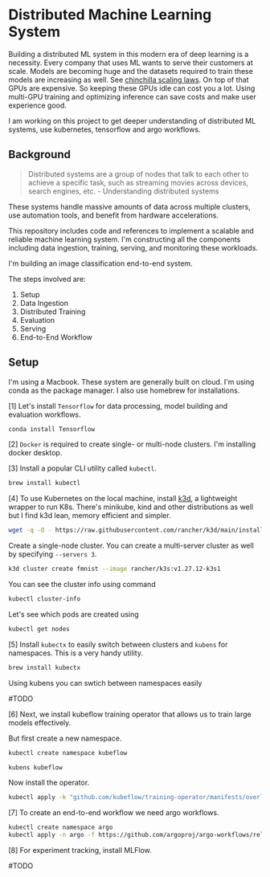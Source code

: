 # Distributed Machine Learning System

Building a distributed ML system in this modern era of deep learning is a necessity. Every company that uses ML wants to serve their customers at scale. Models are becoming huge and the datasets required to train these models are increasing as well. See [chinchilla scaling laws](https://arxiv.org/abs/2203.15556). On top of that GPUs are expensive. So keeping these GPUs idle can cost you a lot. Using multi-GPU training and optimizing inference can save costs and make user experience good.

I am working on this project to get deeper understanding of distributed ML systems, use kubernetes, tensorflow and argo workflows.

## Background

> Distributed systems are a group of nodes that talk to each other to achieve a specific task, such as streaming movies across devices, search engines, etc. - Understanding distributed systems

These systems handle massive amounts of data across multiple clusters, use automation tools, and benefit from hardware accelerations.

This repository includes code and references to implement a scalable and reliable machine learning system. I'm constructing all the components including data ingestion, training, serving, and monitoring these workloads.

I'm building an image classification end-to-end system.

The steps involved are:
1. Setup
2. Data Ingestion
3. Distributed Training
4. Evaluation
5. Serving
6. End-to-End Workflow

## Setup

I'm using a Macbook. These system are generally built on cloud. I'm using conda as the package manager. I also use homebrew for installations.

[1] Let's install `Tensorflow` for data processing, model building and evaluation workflows.

```bash
conda install Tensorflow
```

[2] `Docker` is required to create single- or multi-node clusters. I'm installing docker desktop.

[3] Install a popular CLI utility called `kubectl`.

```bash
brew install kubectl
```

[4] To use Kubernetes on the local machine, install [k3d](https://k3d.io/v5.5.2/), a lightweight wrapper to run K8s. There's minikube, kind and other distributions as well but I find k3d lean, memory efficient and simpler.

```bash
wget -q -O - https://raw.githubusercontent.com/rancher/k3d/main/install.sh | bash
```

Create a single-node cluster. You can create a multi-server cluster as well by specifying `--servers 3`.

```bash
k3d cluster create fmnist --image rancher/k3s:v1.27.12-k3s1
```

You can see the cluster info using command

```bash
kubectl cluster-info
```

Let's see which pods are created using

```bash
kubectl get nodes
```

[5] Install `kubectx` to easily switch between clusters and `kubens` for namespaces. This is a very handy utility.

```bash
brew install kubectx
```

Using kubens you can swtich between namespaces easily

#TODO

[6] Next, we install kubeflow training operator that allows us to train large models effectively.

But first create a new namespace.

```bash
kubectl create namespace kubeflow

kubens kubeflow
```

Now install the operator.

```bash
kubectl apply -k "github.com/kubeflow/training-operator/manifests/overlays/standalone?ref=v1.7.0"
```

[7] To create an end-to-end workflow we need argo workflows.

```bash
kubectl create namespace argo
kubectl apply -n argo -f https://github.com/argoproj/argo-workflows/releases/download/v3.5.7/install.yaml
```

[8] For experiment tracking, install MLFlow.

#TODO

